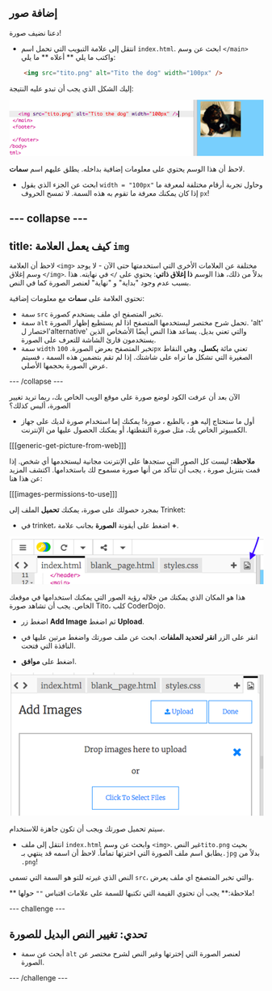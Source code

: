 ## إضافة صور

دعنا نضيف صورة!

- انتقل إلى علامة التبويب التي تحمل اسم ` index.html `. ابحث عن وسم `</main>` واكتب ما يلي ** أعلاه ** ما يلي: 

```html
    <img src="tito.png" alt="Tito the dog" width="100px" />
```

إليك الشكل الذي يجب أن تبدو عليه النتيجة:

![برمجة الصورة وصورة Tito](images/egImgCodeTito.png)

لاحظ أن هذا الوسم يحتوي على معلومات إضافية بداخله. يطلق عليهم اسم **سمات**.

- ابحث عن الجزء الذي يقول ` width = "100px" ` وحاول تجربة أرقام مختلفة لمعرفة ما إذا كان يمكنك معرفة ما تقوم به هذه السمة. لا تمسح الحروف `px`!

## \--- collapse \---

## title: كيف يعمل العلامة `img`

لاحظ أن العلامة `<img>` مختلفة عن العلامات الأخرى التي استخدمتها حتى الآن - لا يوجد وسم إغلاق `</img>`. بدلاً من ذلك، هذا الوسم **ذا إغلاق ذاتي**: يحتوي على `/>` في نهايته. هذا بسبب عدم وجود "بداية" و "نهاية" لعنصر الصورة كما في النص.

تحتوي العلامة على **سمات** مع معلومات إضافية:

- سمة `src` تخبر المتصفح اي ملف يستخدم كصورة. 
- سمة `alt` تحمل شرح مختصر ليستخدمها المتصفح اذا لم يستطيع إظهار الصورة. 'alt' اختصار ل'alternative' والتي تعني بديل. يساعد هذا النص أيضًا الأشخاص الذين يستخدمون قارئ الشاشة للتعرف على الصورة.
- سمة `width` تخبر المتصفح بعرض الصورة. ` 100px ` تعني مائة **بكسل**، وهي النقاط الصغيرة التي تشكل ما تراه على شاشتك. إذا لم تقم بتضمين هذه السمة ، فسيتم عرض الصورة بحجمها الأصلي.

\--- /collapse \---

الآن بعد أن عرفت الكود لوضع صورة على موقع الويب الخاص بك، ربما تريد تغيير الصورة، أليس كذلك؟

- أول ما ستحتاج إليه هو ، بالطبع ، صورة! يمكنك إما استخدام صورة لديك على جهاز الكمبيوتر الخاص بك، مثل صورة التقطتها، أو يمكنك الحصول عليها من الإنترنت.

[[[generic-get-picture-from-web]]]

**ملاحظة:** ليست كل الصور التي ستجدها على الإنترنت مجانية ليستخدمها أي شخص. إذا قمت بتنزيل صورة ، يجب أن تتأكد من أنها صورة مسموح لك باستخدامها. اكتشف المزيد عن هذا هنا:

[[[images-permissions-to-use]]]

بمجرد حصولك على صورة، يمكنك **تحميل** الملف إلى Trinket:

- في trinket، اضغط على أيقونة **الصورة** بجانب علامة **+**. 

![أيقونة الصورة](images/tktImageIconArrow.png)

هذا هو المكان الذي يمكنك من خلاله رؤية الصور التي يمكنك استخدامها في موقعك الخاص. يجب أن تشاهد صورة Tito، كلب CoderDojo.

- اضغط زر **Add Image** ثم اضغط **Upload**.

- انقر على الزر **انقر لتحديد الملفات**. ابحث عن ملف صورتك واضغط مرتين عليها في النافذة التي فتحت.

- اضغط على **موافق**.

![مساحة تحميل الصورة](images/tktUploadImages.png)

سيتم تحميل صورتك ويجب أن تكون جاهزة للاستخدام.

- انتقل إلى ملف `index.html` وابحث عن وسم `<img>`. غير النص`tito.png` بحيث يطابق اسم ملف الصورة التي اخترتها تماماً. لاحظ أن اسمه قد ينتهي بـ`.jpg` بدلاً من `.png`!

النص الذي غيرته للتو هو السمة التي تسمى ` src `، والتي تخبر المتصفح اي ملف يعرض.

** ملاحظة:** يجب أن تحتوي القيمة التي تكتبها للسمة على علامات اقتباس `""` حولها!

\--- challenge \---

## تحدي: تغيير النص البديل للصورة

- أبحث عن سمة `alt` لعنصر الصورة التي إخترتها وغير النص لشرح مختصر عن الصورة. 

\--- /challenge \---